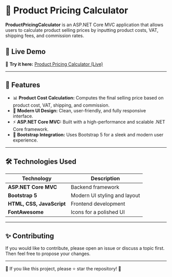 # 🛒 Product Pricing Calculator

**ProductPricingCalculator** is an ASP.NET Core MVC application that allows users to calculate product selling prices by inputting product costs, VAT, shipping fees, and commission rates.

## 🚀 Live Demo

🎯 **Try it here:** [Product Pricing Calculator (Live)](https://productpricingcalculator-fvbkd9h2evaxhxaw.germanywestcentral-01.azurewebsites.net/)

---

## 🚀 Features

- 📊 **Product Cost Calculation:** Computes the final selling price based on product cost, VAT, shipping, and commission.
- 🎨 **Modern UI Design:** Clean, user-friendly, and fully responsive interface.
- ⚡ **ASP.NET Core MVC:** Built with a high-performance and scalable .NET Core framework.
- 📁 **Bootstrap Integration:** Uses Bootstrap 5 for a sleek and modern user experience.

---

## 🛠 Technologies Used

| Technology | Description |
|------------|------------|
| **ASP.NET Core MVC** | Backend framework |
| **Bootstrap 5** | Modern UI styling and layout |
| **HTML, CSS, JavaScript** | Frontend development |
| **FontAwesome** | Icons for a polished UI |

---

## ✨ Contributing
If you would like to contribute, please open an issue or discuss a topic first. Then feel free to propose your changes.

---

🎉 If you like this project, please ⭐ star the repository! 🚀
